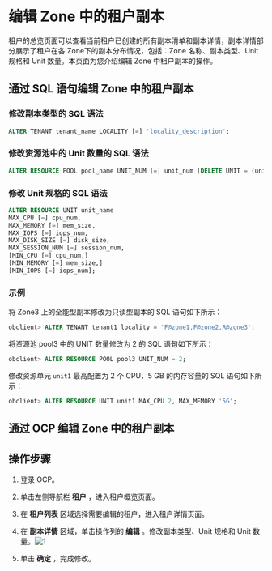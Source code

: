 编辑 Zone 中的租户副本 
===================================

租户的总览页面可以查看当前租户已创建的所有副本清单和副本详情，副本详情部分展示了租户在各 Zone下的副本分布情况，包括：Zone 名称、副本类型、Unit 规格和 Unit 数量。本页面为您介绍编辑 Zone 中租户副本的操作。

通过 SQL 语句编辑 Zone 中的租户副本 
--------------------------------------------

### 修改副本类型的 SQL 语法 

```sql
ALTER TENANT tenant_name LOCALITY [=] 'locality_description';
```



### 修改资源池中的 Unit 数量的 SQL 语法 

```sql
ALTER RESOURCE POOL pool_name UNIT_NUM [=] unit_num [DELETE UNIT = (unit_id_list)];
```



### 修改 Unit 规格的 SQL 语法 

```sql
ALTER RESOURCE UNIT unit_name
MAX_CPU [=] cpu_num,
MAX_MEMORY [=] mem_size,
MAX_IOPS [=] iops_num,
MAX_DISK_SIZE [=] disk_size,
MAX_SESSION_NUM [=] session_num,
[MIN_CPU [=] cpu_num,]
[MIN_MEMORY [=] mem_size,]
[MIN_IOPS [=] iops_num];
```



### 示例 

将 Zone3 上的全能型副本修改为只读型副本的 SQL 语句如下所示：

```sql
obclient> ALTER TENANT tenant1 locality = 'F@zone1,F@zone2,R@zone3';
```



将资源池 pool3 中的 UNIT 数量修改为 2 的 SQL 语句如下所示：

```sql
obclient> ALTER RESOURCE POOL pool3 UNIT_NUM = 2;
```



修改资源单元 `unit1` 最高配置为 2 个 CPU，5 GB 的内存容量的 SQL 语句如下所示：

```sql
obclient> ALTER RESOURCE UNIT unit1 MAX_CPU 2, MAX_MEMORY '5G';
```



通过 OCP 编辑 Zone 中的租户副本 
------------------------------------------

操作步骤 
-------------------------

1. 登录 OCP。

   

2. 单击左侧导航栏 **租户** ，进入租户概览页面。

   

3. 在 **租户列表** 区域选择需要编辑的租户，进入租户详情页面。

   

4. 在 **副本详情** 区域，单击操作列的 **编辑** 。修改副本类型、Unit 规格和 Unit 数量。![1](https://help-static-aliyun-doc.aliyuncs.com/assets/img/zh-CN/5831070261/p271865.png)

   

5. 单击 **确定** ，完成修改。

   



